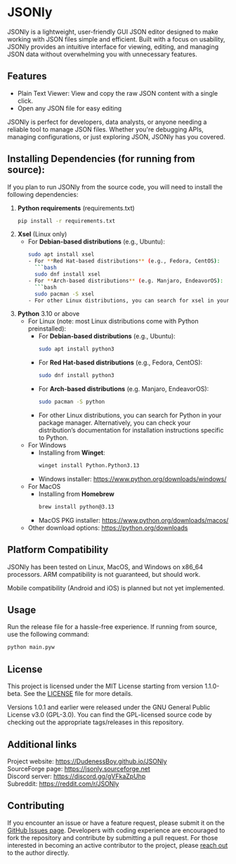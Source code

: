 # JSONly

JSONly is a lightweight, user-friendly GUI JSON editor designed to make working with JSON files simple and efficient. Built with a focus on usability, JSONly provides an intuitive interface for viewing, editing, and managing JSON data without overwhelming you with unnecessary features.

## Features
- Plain Text Viewer: View and copy the raw JSON content with a single click.
- Open any JSON file for easy editing

JSONly is perfect for developers, data analysts, or anyone needing a reliable tool to manage JSON files. Whether you're debugging APIs, managing configurations, or just exploring JSON, JSONly has you covered.

## Installing Dependencies (for running from source):
If you plan to run JSONly from the source code, you will need to install the following dependencies:

1. **Python requirements** (requirements.txt)
   ```bash
   pip install -r requirements.txt
2. **Xsel** (Linux only)
   - For **Debian-based distributions** (e.g., Ubuntu):
       ```bash
       sudo apt install xsel
      - For **Red Hat-based distributions** (e.g., Fedora, CentOS):
         ```bash
         sudo dnf install xsel
     - For **Arch-based distributions** (e.g. Manjaro, EndeavorOS):
         ```bash
         sudo pacman -S xsel
     - For other Linux distributions, you can search for xsel in your package manager.
3. **Python** 3.10 or above
   - For Linux (note: most Linux distributions come with Python preinstalled):
     - For **Debian-based distributions** (e.g., Ubuntu):
       ```bash
       sudo apt install python3
      - For **Red Hat-based distributions** (e.g., Fedora, CentOS):
         ```bash
         sudo dnf install python3
     - For **Arch-based distributions** (e.g. Manjaro, EndeavorOS):
         ```bash
         sudo pacman -S python
     - For other Linux distributions, you can search for Python in your package manager. Alternatively, you can check your distribution’s documentation for installation instructions specific to Python.
   - For Windows
     - Installing from **Winget**:
         ```bash
         winget install Python.Python3.13
     - Windows installer:
         https://www.python.org/downloads/windows/  
   - For MacOS
     - Installing from **Homebrew**
        ```bash
        brew install python@3.13
     - MacOS PKG installer:
         https://www.python.org/downloads/macos/
   - Other download options:
         https://python.org/downloads  

## Platform Compatibility
JSONly has been tested on Linux, MacOS, and Windows on x86_64 processors. ARM compatibility is not guaranteed, but should work.

Mobile compatibility (Android and iOS) is planned but not yet implemented.

## Usage
Run the release file for a hassle-free experience.
If running from source, use the following command:
```bash
python main.pyw
```
## License
This project is licensed under the MIT License starting from version 1.1.0-beta. See the [LICENSE](https://github.com/DudenessBoy/JSONly/blob/main/LICENSE) file for more details.

Versions 1.0.1 and earlier were released under the GNU General Public License v3.0 (GPL-3.0).
You can find the GPL-licensed source code by checking out the appropriate tags/releases in this repository.

## Additional links
Project website: https://DudenessBoy.github.io/JSONly  
SourceForge page: https://jsonly.sourceforge.net  
Discord server: https://discord.gg/gVFkaZpUhp  
Subreddit: https://reddit.com/r/JSONly  

## Contributing
If you encounter an issue or have a feature request, please submit it on the [GitHub Issues page](https://github.com/DudenessBoy/JSONly/issues). Developers with coding experience are encouraged to fork the repository and contribute by submitting a pull request. For those interested in becoming an active contributor to the project, please [reach out](https://dudenessboy.github.io/contact.html) to the author directly.
